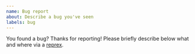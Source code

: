 ```yaml
---
name: Bug report
about: Describe a bug you've seen
labels: bug
---
```


You found a bug? Thanks for reporting! Please briefly describe below what and where via a [reprex](https://www.tidyverse.org/help/#reprex).
